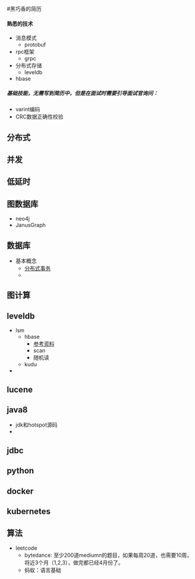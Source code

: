 #黑巧香的简历

#### 熟悉的技术
- 消息模式
    - protobuf
- rpc框架
    - grpc
- 分布式存储
    - leveldb
- hbase

##### 基础技能，无需写到简历中，但是在面试时需要引导面试官询问：
- varint编码
- CRC数据正确性校验

分布式
---

并发
---

低延时
---

图数据库
---
* neo4j
* JanusGraph

数据库
---
* 基本概念
    * [分布式事务](https://juejin.im/post/5aa3c7736fb9a028bb189bca#heading-0)
    * 

图计算
---

leveldb
---
* lsm
    * hbase
        * [参考资料](http://hbasefly.com/)
        * scan
        * 随机读
    * kudu
* 

lucene
---

java8
---
* jdk和hotspot源码
* 
    
jdbc 
---

python
---

docker 
---

kubernetes
---

算法
---
* leetcode
    * bytedance: 至少200道mediumn的题目，如果每周20道，也需要10周，将近3个月（1,2,3），做完都已经4月份了。
    * 蚂蚁：语言基础



